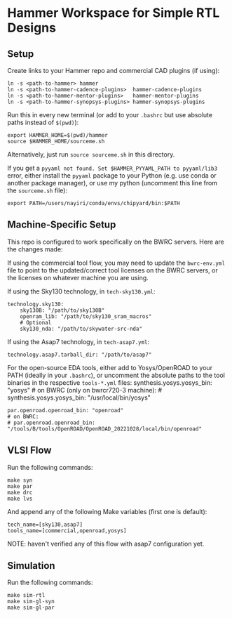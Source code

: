 # Hammer Workspace for Simple RTL Designs


## Setup

Create links to your Hammer repo and commercial CAD plugins (if using):

    ln -s <path-to-hammer> hammer
    ln -s <path-to-hammer-cadence-plugins>  hammer-cadence-plugins
    ln -s <path-to-hammer-mentor-plugins>   hammer-mentor-plugins
    ln -s <path-to-hammer-synopsys-plugins> hammer-synopsys-plugins

Run this in every new terminal (or add to your `.bashrc` but use absolute paths instead of `$(pwd)`):

    export HAMMER_HOME=$(pwd)/hammer
    source $HAMMER_HOME/sourceme.sh

Alternatively, just run `source sourceme.sh` in this directory.

If you get a `pyyaml not found. Set $HAMMER_PYYAML_PATH to pyyaml/lib3` error, either install the `pyyaml` package to your Python (e.g. use conda or another package manager), or use my python (uncomment this line from the `sourceme.sh` file): 
    
    export PATH=/users/nayiri/conda/envs/chipyard/bin:$PATH

## Machine-Specific Setup

This repo is configured to work specifically on the BWRC servers. Here are the changes made:

If using the commercial tool flow, you may need to update the `bwrc-env.yml` file to point to the updated/correct tool licenses on the BWRC servers, or the licenses on whatever machine you are using.

If using the Sky130 technology, in `tech-sky130.yml`:

    technology.sky130:
        sky130B: "/path/to/sky130B"
        openram_lib: "/path/to/sky130_sram_macros"
        # Optional
        sky130_nda: "/path/to/skywater-src-nda"

If using the Asap7 technology, in `tech-asap7.yml`:

    technology.asap7.tarball_dir: "/path/to/asap7"


For the open-source EDA tools, either add to Yosys/OpenROAD to your PATH (ideally in your `.bashrc`), or uncomment the absolute paths to the tool binaries in the respective `tools-*.yml` files:
    synthesis.yosys.yosys_bin: "yosys"
    # on BWRC (only on bwrcr720-3 machine):
    # synthesis.yosys.yosys_bin: "/usr/local/bin/yosys"

    par.openroad.openroad_bin: "openroad"  
    # on BWRC:
    # par.openroad.openroad_bin: "/tools/B/tools/OpenROAD/OpenROAD_20221028/local/bin/openroad"

## VLSI Flow

Run the following commands:

    make syn
    make par
    make drc
    make lvs

And append any of the following Make variables (first one is default):

    tech_name=[sky130,asap7]
    tools_name=[commercial,openroad,yosys]
    
NOTE: haven't verified any of this flow with asap7 configuration yet.

## Simulation
Run the following commands:

    make sim-rtl
    make sim-gl-syn
    make sim-gl-par
